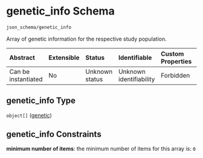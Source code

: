 # genetic\_info Schema

```txt
json_schema/genetic_info
```

Array of genetic information for the respective study population.

| Abstract            | Extensible | Status         | Identifiable            | Custom Properties | Additional Properties | Access Restrictions | Defined In                                                                                                 |
| :------------------ | :--------- | :------------- | :---------------------- | :---------------- | :-------------------- | :------------------ | :--------------------------------------------------------------------------------------------------------- |
| Can be instantiated | No         | Unknown status | Unknown identifiability | Forbidden         | Allowed               | none                | [genetic\_info.schema.json](../../out/schemas/sub-schemas/genetic_info.schema.json "open original schema") |

## genetic\_info Type

`object[]` ([genetic](genetic_info-genetic.md))

## genetic\_info Constraints

**minimum number of items**: the minimum number of items for this array is: `0`
